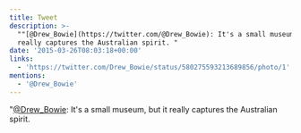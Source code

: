 ```yaml
---
title: Tweet
description: >-
  ""[@Drew_Bowie](https://twitter.com/@Drew_Bowie): It's a small museum, but it
  really captures the Australian spirit. "
date: '2015-03-26T08:03:18+00:00'
links:
  - 'https://twitter.com/Drew_Bowie/status/580275593213689856/photo/1'
mentions:
  - '@Drew_Bowie'
---
```

"[@Drew_Bowie](https://twitter.com/@Drew_Bowie): It's a small museum, but it really captures the Australian spirit. 
